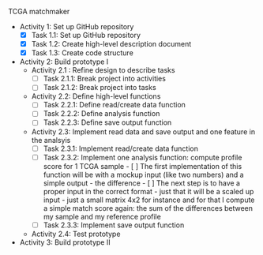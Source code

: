 TCGA matchmaker
- Activity 1: Set up GitHub repository
  - [X] Task 1.1: Set up GitHub repository
  - [X] Task 1.2: Create high-level description document
  - [X] Task 1.3: Create code structure
- Activity 2: Build prototype I
  - Activity 2.1 : Refine design to describe tasks
    - [ ] Task 2.1.1: Break project into activities
    - [ ] Task 2.1.2: Break project into tasks
  - Activity 2.2: Define high-level functions
    - [ ] Task 2.2.1: Define read/create data function
    - [ ] Task 2.2.2: Define analysis function
    - [ ] Task 2.2.3: Define save output function
  - Activity 2.3: Implement read data and save output and one feature in the analsyis
    - [ ] Task 2.3.1: Implement read/create data function
    - [ ] Task 2.3.2: Implement one analysis function: compute profile score for 1 TCGA sample
          - [ ] The first implementation of this function will be with a mockup input (like two numbers) and a simple output - the difference
          - [ ] The next step is to have a proper input in the correct format - just that it will be a scaled up input - just a small matrix 4x2 for instance and for that I compute a simple match score again: the sum of the differences between my sample and my reference profile    
    - [ ] Task 2.3.3: Implement save output function
  - Activity 2.4: Test prototype 
- Activity 3: Build prototype II
